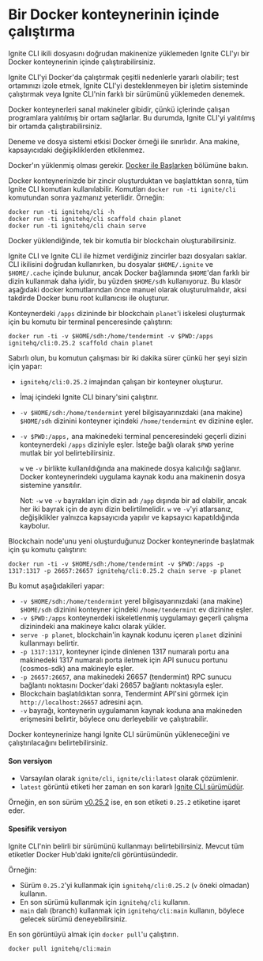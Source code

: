 # Bir Docker konteynerinin içinde çalıştırma

Ignite CLI ikili dosyasını doğrudan makinenize yüklemeden Ignite CLI'yı bir Docker konteynerinin içinde çalıştırabilirsiniz.

Ignite CLI'yi Docker'da çalıştırmak çeşitli nedenlerle yararlı olabilir; test ortamınızı izole etmek, Ignite CLI'yi desteklenmeyen bir işletim sisteminde çalıştırmak veya Ignite CLI'nin farklı bir sürümünü yüklemeden denemek.

Docker konteynerleri sanal makineler gibidir, çünkü içlerinde çalışan programlara yalıtılmış bir ortam sağlarlar. Bu durumda, Ignite CLI'yi yalıtılmış bir ortamda çalıştırabilirsiniz.

Deneme ve dosya sistemi etkisi Docker örneği ile sınırlıdır. Ana makine, kapsayıcıdaki değişikliklerden etkilenmez.

Docker'ın yüklenmiş olması gerekir. [Docker ile Başlarken](https://www.docker.com/get-started) bölümüne bakın.

Docker konteynerinizde bir zincir oluşturduktan ve başlattıktan sonra, tüm Ignite CLI komutları kullanılabilir. Komutları `docker run -ti ignite/cli` komutundan sonra yazmanız yeterlidir. Örneğin:

```
docker run -ti ignitehq/cli -h
docker run -ti ignitehq/cli scaffold chain planet
docker run -ti ignitehq/cli chain serve
```

Docker yüklendiğinde, tek bir komutla bir blockchain oluşturabilirsiniz.

Ignite CLI ve Ignite CLI ile hizmet verdiğiniz zincirler bazı dosyaları saklar. CLI ikilisini doğrudan kullanırken, bu dosyalar `$HOME/.ignite` ve `$HOME/.cache` içinde bulunur, ancak Docker bağlamında `$HOME`'dan farklı bir dizin kullanmak daha iyidir, bu yüzden `$HOME/sdh` kullanıyoruz. Bu klasör aşağıdaki docker komutlarından önce manuel olarak oluşturulmalıdır, aksi takdirde Docker bunu root kullanıcısı ile oluşturur.

Konteynerdeki `/apps` dizininde bir blockchain `planet`'i iskelesi oluşturmak için bu komutu bir terminal penceresinde çalıştırın:

```
docker run -ti -v $HOME/sdh:/home/tendermint -v $PWD:/apps ignitehq/cli:0.25.2 scaffold chain planet
```

Sabırlı olun, bu komutun çalışması bir iki dakika sürer çünkü her şeyi sizin için yapar:

* `ignitehq/cli:0.25.2` imajından çalışan bir konteyner oluşturur.
* İmaj içindeki Ignite CLI binary'sini çalıştırır.
* `-v $HOME/sdh:/home/tendermint` yerel bilgisayarınızdaki (ana makine) `$HOME/sdh` dizinini konteyner içindeki `/home/tendermint` ev dizinine eşler.
*   `-v $PWD:/apps,` ana makinedeki terminal penceresindeki geçerli dizini konteynerdeki `/apps` diziniyle eşler. İsteğe bağlı olarak `$PWD` yerine mutlak bir yol belirtebilirsiniz.

    `w` ve `-v` birlikte kullanıldığında ana makinede dosya kalıcılığı sağlanır. Docker konteynerindeki uygulama kaynak kodu ana makinenin dosya sistemine yansıtılır.

    Not: `-w` ve `-v` bayrakları için dizin adı `/app` dışında bir ad olabilir, ancak her iki bayrak için de aynı dizin belirtilmelidir. `w` ve `-v`'yi atlarsanız, değişiklikler yalnızca kapsayıcıda yapılır ve kapsayıcı kapatıldığında kaybolur.

Blockchain node'unu yeni oluşturduğunuz Docker konteynerinde başlatmak için şu komutu çalıştırın:

```
docker run -ti -v $HOME/sdh:/home/tendermint -v $PWD:/apps -p 1317:1317 -p 26657:26657 ignitehq/cli:0.25.2 chain serve -p planet
```

Bu komut aşağıdakileri yapar:

* `-v $HOME/sdh:/home/tendermint` yerel bilgisayarınızdaki (ana makine) `$HOME/sdh` dizinini konteyner içindeki `/home/tendermint` ev dizinine eşler.
* `-v $PWD:/apps` konteynerdeki iskeletlenmiş uygulamayı geçerli çalışma dizinindeki ana makineye kalıcı olarak yükler.
* `serve -p planet`, blockchain'in kaynak kodunu içeren `planet` dizinini kullanmayı belirtir.
* `-p 1317:1317`, konteyner içinde dinlenen 1317 numaralı portu ana makinedeki 1317 numaralı porta iletmek için API sunucu portunu (cosmos-sdk) ana makineyle eşler.
* `-p 26657:26657`, ana makinedeki 26657 (tendermint) RPC sunucu bağlantı noktasını Docker'daki 26657 bağlantı noktasıyla eşler.
* Blockchain başlatıldıktan sonra, Tendermint API'sini görmek için `http://localhost:26657` adresini açın.
* `-v` bayrağı, konteynerin uygulamanın kaynak koduna ana makineden erişmesini belirtir, böylece onu derleyebilir ve çalıştırabilir.

Docker konteynerinize hangi Ignite CLI sürümünün yükleneceğini ve çalıştırılacağını belirtebilirsiniz.

#### Son versiyon[​](broken-reference) <a href="#latest-version" id="latest-version"></a>

* Varsayılan olarak `ignite/cli`, `ignite/cli:latest` olarak çözümlenir.
* `latest` görüntü etiketi her zaman en son kararlı [Ignite CLI sürümüdür](https://github.com/ignite/cli/releases).

Örneğin, en son sürüm [v0.25.2](https://github.com/ignite/cli/releases/tag/v0.25.2) ise, en son etiketi `0.25.2` etiketine işaret eder.

#### Spesifik versiyon[​](broken-reference) <a href="#specific-version" id="specific-version"></a>

Ignite CLI'nin belirli bir sürümünü kullanmayı belirtebilirsiniz. Mevcut tüm etiketler Docker Hub'daki ignite/cli görüntüsündedir.

Örneğin:

* Sürüm `0.25.2`'yi kullanmak için `ignitehq/cli:0.25.2` (`v` öneki olmadan) kullanın.
* En son sürümü kullanmak için `ignitehq/cli` kullanın.
* `main` dalı (branch) kullanmak için `ignitehq/cli:main` kullanın, böylece gelecek sürümü deneyebilirsiniz.

En son görüntüyü almak için `docker pull`'u çalıştırın.

```
docker pull ignitehq/cli:main
```
